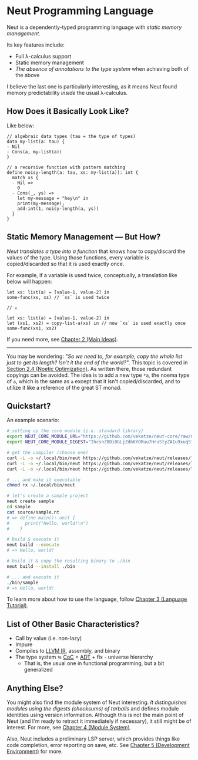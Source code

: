 # Neut Programming Language

Neut is a dependently-typed programming language with *static memory management*.

Its key features include:

<ul class="star-list">
  <li>Full λ-calculus support</li>
  <li>Static memory management</li>
  <li><em>The absence of annotations to the type system</em> when achieving both of the above</li>
</ul>

I believe the last one is particularly interesting, as it means Neut found memory predictability *inside* the usual λ-calculus.

## How Does it Basically Look Like?

Like below:

```neut
// algebraic data types (tau = the type of types)
data my-list(a: tau) {
- Nil
- Cons(a, my-list(a))
}

// a recursive function with pattern matching
define noisy-length(a: tau, xs: my-list(a)): int {
  match xs {
  - Nil =>
    0
  - Cons(_, ys) =>
    let my-message = "hey\n" in
    print(my-message);
    add-int(1, noisy-length(a, ys))
  }
}
```

## Static Memory Management — But How?

*Neut translates a type into a function* that knows how to copy/discard the values of the type. Using those functions, every variable is copied/discarded so that it is used exactly once.

For example, if a variable is used twice, conceptually, a translation like below will happen:

```neut
let xs: list(a) = [value-1, value-2] in
some-func(xs, xs) // `xs` is used twice

// ↓

let xs: list(a) = [value-1, value-2] in
let (xs1, xs2) = copy-list-a(xs) in // now `xs` is used exactly once
some-func(xs1, xs2)
```

If you need more, see [Chapter 2 (Main Ideas)](./main-ideas.md).

---

You may be wondering: *"So we need to, for example, copy the whole list just to get its length? Isn't it the end of the world?"*. This topic is covered in [Section 2.4 (Noetic Optimization)](./noetic-optimization.md). As written there, those redundant copyings can be avoided. The idea is to add a new type `*a`, the noema type of `a`, which is the same as `a` except that it isn't copied/discarded, and to utilize it like a reference of the great ST monad.

## Quickstart?

An example scenario:

```sh
# setting up the core module (i.e. standard library)
export NEUT_CORE_MODULE_URL="https://github.com/vekatze/neut-core/raw/main/archive/0-2-11.tar.zst"
export NEUT_CORE_MODULE_DIGEST="IhcsnZ0Di0GLjZdhKYORuu7HruStyZA1u9xuq57Ugj4="

# get the compiler (choose one)
curl -L -o ~/.local/bin/neut https://github.com/vekatze/neut/releases/latest/download/neut-arm64-darwin
curl -L -o ~/.local/bin/neut https://github.com/vekatze/neut/releases/latest/download/neut-amd64-linux
curl -L -o ~/.local/bin/neut https://github.com/vekatze/neut/releases/latest/download/neut-arm64-linux

# ... and make it executable
chmod +x ~/.local/bin/neut

# let's create a sample project
neut create sample
cd sample
cat source/sample.nt
# => define main(): unit {
#      print("Hello, world!\n")
#    }

# build & execute it
neut build --execute
# => Hello, world!

# build it & copy the resulting binary to ./bin
neut build --install ./bin

# ... and execute it
./bin/sample
# => Hello, world!
```

To learn more about how to use the language, follow [Chapter 3 (Language Tutorial)](./language-tutorial.md).

## List of Other Basic Characteristics?

- Call by value (i.e. non-lazy)
- Impure
- Compiles to [LLVM IR](https://llvm.org/docs/LangRef.html), assembly, and binary
- The type system ≒ [CoC](https://en.wikipedia.org/wiki/Calculus_of_constructions) + [ADT](https://en.wikipedia.org/wiki/Algebraic_data_type) + fix - universe hierarchy
  - That is, the usual one in functional programming, but a bit generalized

## Anything Else?

You might also find the module system of Neut interesting. *It distinguishes modules using the digests (checksums) of tarballs* and defines module identities using version information. Although this is not the main point of Neut (and I'm ready to retract it immediately if necessary), it still might be of interest. For more, see [Chapter 4 (Module System)](./module-system.md).

Also, Neut includes a preliminary LSP server, which provides things like code completion, error reporting on save, etc. See [Chapter 5 (Development Environment)](./development-environment) for more.
